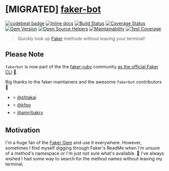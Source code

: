 # [MIGRATED] [faker-bot](https://github.com/faker-ruby/faker-bot)

[![codebeat badge](https://codebeat.co/badges/ef4839f2-3946-4435-8c0e-7025de5fac22)](https://codebeat.co/projects/github-com-akabiru-fakerbot-master) [![Inline docs](http://inch-ci.org/github/akabiru/fakerbot.svg?branch=master)](http://inch-ci.org/github/akabiru/fakerbot) [![Build Status](https://travis-ci.com/akabiru/fakerbot.svg?branch=master)](https://travis-ci.com/akabiru/fakerbot) [![Coverage Status](https://coveralls.io/repos/github/akabiru/fakerbot/badge.svg?branch=master)](https://coveralls.io/github/akabiru/fakerbot?branch=master) [![Gem Version](https://badge.fury.io/rb/fakerbot.svg)](https://badge.fury.io/rb/fakerbot) [![Open Source Helpers](https://www.codetriage.com/akabiru/fakerbot/badges/users.svg)](https://www.codetriage.com/akabiru/fakerbot) [![Maintainability](https://api.codeclimate.com/v1/badges/58e23da2916f5007b5d3/maintainability)](https://codeclimate.com/github/akabiru/fakerbot/maintainability) [![Test Coverage](https://api.codeclimate.com/v1/badges/58e23da2916f5007b5d3/test_coverage)](https://codeclimate.com/github/akabiru/fakerbot/test_coverage)

> Quickly look up [Faker](https://github.com/stympy/faker) methods without leaving your terminal!


## Please Note

`fakerbot` is now part of the the [faker-ruby](https://github.com/faker-ruby) community [as the official Faker CLI](https://github.com/faker-ruby/faker-bot) :tada:.

Big thanks to the faker maintainers and the awesome `fakerbot` contributors :bow:

- :star: [@shtakai](https://github.com/shtakai)
- :star: [@kfpo](https://github.com/kfpo)
- :star: [@amrrbakry](https://github.com/amrrbakry)

## Motivation

I'm a huge fan of the [Faker Gem](https://github.com/stympy/faker) and use it everywhere. However, sometimes I find myself digging through Faker's ReadMe when I'm unsure of a method's namespace
or I'm just not sure what's available. :see_no_evil: I've always wished I had some way to search for the method names without leaving my terminal.

